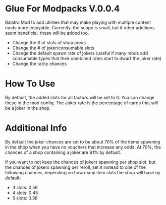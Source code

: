 # Glue For Modpacks V.0.0.4
 Balatro Mod to add utilities that may make playing with multiple content mods more enjoyable. Currently, the scope is small, but if other additions seem beneficial, those will be added too.
 - Change the # of slots of shop areas
 - Change the # of joker/consumable slots
 - Change the default spawn rate of jokers (useful if many mods add consumable types that their combined rates start to dwarf the joker rate)
 - Change the rarity chances

# How To Use
By default, the added slots for all factors will be set to 0. You can change these in the mod config. The Joker rate is the percentage of cards that will be a joker in the shop.

# Additional Info
By default the joker chances are set to be about 70% of the items spawning in the shop when you have no vouchers that increase any odds. At 70%, the chances of a shop containing a joker are 91% by default. 

If you want to not keep the chances of jokers spawning per shop slot, but the chances of jokers spawning per reroll, set it instead to one of the following chances, depending on how many item slots the shop will have by default:
- 3 slots: 0.56
- 4 slots: 0.45
- 5 slots: 0.38


